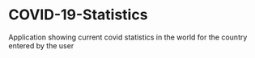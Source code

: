 # COVID-19-Statistics
Application showing current covid statistics in the world for the country entered by the user 

